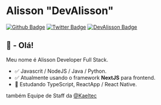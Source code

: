 # Alisson "DevAlisson"

[![Github Badge](https://img.shields.io/badge/-Github-000?style=flat-square&logo=Github&logoColor=white&link=https://github.com/lucasgdb)](https://github.com/DevAlisson)
[![Twitter Badge](https://img.shields.io/badge/-Twitter-1ca0f1?style=flat-square&labelColor=1ca0f1&logo=twitter&logoColor=white&link=https://twitter.com/lgdbittencourt)](https://twitter.com/_AllissonD_)
[![DevAlisson Badge](https://img.shields.io/twitter/url?color=grey&label=DevAlisson&logo=devalisson.tk&logoColor=green&style=flat-square&url=https%3A%2F%2Fdevalisson.tk)](https://devalisson.tk)

## 👋 - Olá!

Meu nome é Alisson Developer Full Stack.

- :white_check_mark: Javascrit / NodeJS / Java / Python.
- :white_check_mark: Atualmente usando o framework **NextJS** para frontend.
- :green_book: Estudando TypeScript, ReactApp / React Native.

também Equipe de Staff da [@Kaeltec](https://github.com/Kaeltec)
